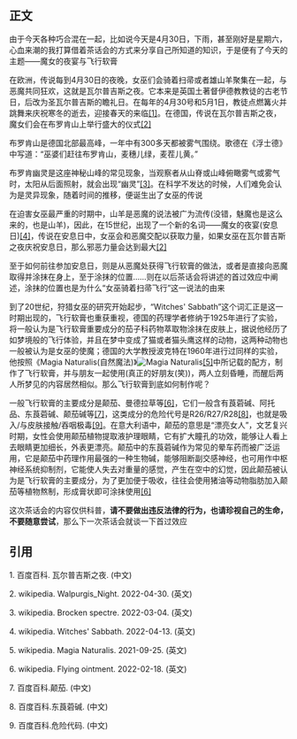## 正文

由于今天各种巧合混在一起，比如说今天是4月30日，下雨，甚至刚好是星期六，心血来潮的我打算借着茶话会的方式来分享自己所知道的知识，于是便有了今天的主题——魔女的夜宴与飞行软膏

在欧洲，传说每到4月30日的夜晚，女巫们会骑着扫帚或者雄山羊聚集在一起，与恶魔共同狂欢，这就是瓦尔普吉斯之夜。它本来是英国土著督伊德教教徒的古老节日，后改为圣瓦尔普吉斯的瞻礼日。在每年的4月30号和5月1日，教徒点燃篝火并跳舞来庆祝寒冬的逝去，迎接春天的来临[[1]](#01)。在德国，传说在瓦尔普吉斯之夜，魔女们会在布罗肯山上举行盛大的仪式[[2]](#02)

布罗肯山是德国北部最高峰，一年中有300多天都被雾气围绕。歌德在《浮士德》中写道：“巫婆们赶往布罗肯山，麦穗儿绿，麦茬儿黄。”

布罗肯幽灵是这座神秘山峰的常见现象，当观察者从山脊或山峰俯瞰雾气或雾气时，太阳从后面照射，就会出现“幽灵”[[3]](#03)。在科学不发达的时候，人们难免会认为是灵异现象，随着时间的推移，便诞生出了女巫的传说

在迫害女巫最严重的时期中，山羊是恶魔的说法被广为流传(没错，魅魔也是这么来的，也是山羊)，因此，在15世纪，出现了一个新的名词——魔女的夜宴(安息日)[[4]](#04)，传说在安息日中，女巫会和恶魔交配以获取力量，如果女巫在瓦尔普吉斯之夜庆祝安息日，那么邪恶力量会达到最大[[2]](#02)

至于如何前往参加安息日，则是从恶魔处获得飞行软膏的做法，或者是直接向恶魔取得并涂抹在身上，至于涂抹的位置……则在以后茶话会将讲述的首过效应中阐述，涂抹的位置也是为什么“女巫骑着扫帚飞行”这一说法的由来

到了20世纪，狩猎女巫的研究开始起步，“Witches' Sabbath”这个词汇正是这一时期出现的，飞行软膏也重获重视，德国的药理学者修纳于1925年进行了实验，将一般认为是飞行软膏重要成分的茄子科药物萃取物涂抹在皮肤上，据说他经历了如梦境般的飞行体验，并且在梦中变成了猫或者猫头鹰这样的动物，这两种动物也一般被认为是女巫的使魔；德国的大学教授波克特在1960年进行过同样的实验，他按照《Magia Naturalis(自然魔法)》![Magia Naturalis](https://upload.wikimedia.org/wikipedia/commons/d/d1/Natural_Magick_by_Giambattista_della_Porta.jpg)[[5]](#05)中所记载的配方，制作了飞行软膏，并与朋友一起使用(真正的好朋友(笑))，两人立刻昏睡，而醒后两人所梦见的内容居然相似。那么飞行软膏到底如何制作呢？

一般飞行软膏的主要成分是颠茄、曼德拉草等[[6]](#06)，它们一般含有莨菪碱、阿托品、东莨菪碱、颠茄碱等[[7]](#07)，这类成分的危险代号是R26/R27/R28[[8]](#08)，也就是吸入/与皮肤接触/吞咽极毒[[9]](#09)。在意大利语中，颠茄的意思是“漂亮女人”，文艺复兴时期，女性会使用颠茄植物提取液护理眼睛，它有扩大瞳孔的功效，能够让人看上去眼睛更加细长，外表更漂亮。颠茄中的东莨菪碱作为常见的晕车药而被广泛运用，它是颠茄中药理作用最强的一种生物碱，能够阻断副交感神经，也可用作中枢神经系统抑制剂，它能使人失去对重量的感觉，产生在空中的幻觉，因此颠茄被认为是飞行软膏的主要成分，为了更加便于吸收，往往会使用猪油等动物脂肪加入颠茄等植物熬制，形成膏状即可涂抹使用[[6]](#06)

这次茶话会的内容仅供科普，__请不要做出违反法律的行为，也请珍视自己的生命，不要随意尝试__，那么下一次茶话会就谈一下首过效应

## 引用

<p id="01">1. 百度百科. <a src="https://baike.baidu.com/item/%E7%93%A6%E5%B0%94%E6%99%AE%E5%90%89%E6%96%AF%E4%B9%8B%E5%A4%9C/10226382">瓦尔普吉斯之夜. </a>(中文)</p>

<p id="02">2. wikipedia. <a src="https://en.wikipedia.org/wiki/Walpurgis_Night">Walpurgis_Night. </a>2022-04-30. (英文)</p>

<p id="03">3. wikipedia. <a src="https://en.wikipedia.org/wiki/Brocken_spectre">Brocken spectre. </a>2022-03-04. (英文)</p>

<p id="04">4. wikipedia. <a src="https://en.wikipedia.org/wiki/Witches%27_Sabbath" >Witches' Sabbath. </a>2022-04-13. (英文)</p>

<p id="05">5. wikipedia. <a src="https://en.wikipedia.org/wiki/Magia_Naturalis">Magia Naturalis. </a>2021-09-25. (英文)</p>

<p id="06">6. wikipedia. <a src="https://en.wikipedia.org/wiki/Flying_ointment">Flying ointment. </a>2022-02-18. (英文)</p>

<p id="07">7. 百度百科.<a src="https://baike.baidu.com/item/%E9%A2%A0%E8%8C%84/98550">颠茄. </a>(中文)</p>

<p id="08">8. 百度百科.<a src="https://baike.baidu.com/item/%E4%B8%9C%E8%8E%A8%E8%8F%AA%E7%A2%B1/4140104">东莨菪碱. </a>(中文)</p>

<p id="09">9. 百度百科.<a src="https://baike.baidu.com/item/%E5%8D%B1%E9%99%A9%E4%BB%A3%E7%A0%81/6570188">危险代码. </a>(中文)</p>
